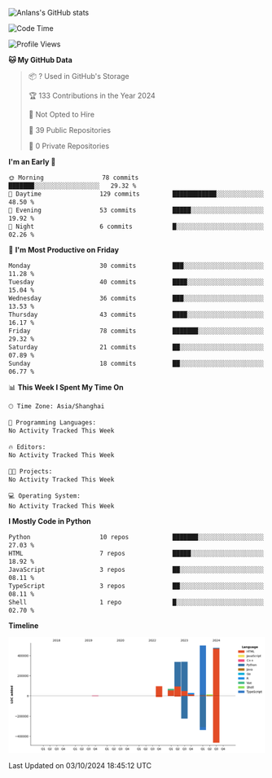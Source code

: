 <!-- ![Anlans's GitHub stats](https://github-readme-stats.vercel.app/api?username=Anlans) -->
![Anlans's GitHub stats](https://github-readme-stats.vercel.app/api?username=Anlans&rank_icon=github)

<!--START_SECTION:waka-->
![Code Time](http://img.shields.io/badge/Code%20Time-0%20secs-blue)

![Profile Views](http://img.shields.io/badge/Profile%20Views-0-blue)

**🐱 My GitHub Data** 

> 📦 ? Used in GitHub's Storage 
 > 
> 🏆 133 Contributions in the Year 2024
 > 
> 🚫 Not Opted to Hire
 > 
> 📜 39 Public Repositories 
 > 
> 🔑 0 Private Repositories 
 > 
**I'm an Early 🐤** 

```text
🌞 Morning                78 commits          ███████░░░░░░░░░░░░░░░░░░   29.32 % 
🌆 Daytime                129 commits         ████████████░░░░░░░░░░░░░   48.50 % 
🌃 Evening                53 commits          █████░░░░░░░░░░░░░░░░░░░░   19.92 % 
🌙 Night                  6 commits           █░░░░░░░░░░░░░░░░░░░░░░░░   02.26 % 
```
📅 **I'm Most Productive on Friday** 

```text
Monday                   30 commits          ███░░░░░░░░░░░░░░░░░░░░░░   11.28 % 
Tuesday                  40 commits          ████░░░░░░░░░░░░░░░░░░░░░   15.04 % 
Wednesday                36 commits          ███░░░░░░░░░░░░░░░░░░░░░░   13.53 % 
Thursday                 43 commits          ████░░░░░░░░░░░░░░░░░░░░░   16.17 % 
Friday                   78 commits          ███████░░░░░░░░░░░░░░░░░░   29.32 % 
Saturday                 21 commits          ██░░░░░░░░░░░░░░░░░░░░░░░   07.89 % 
Sunday                   18 commits          ██░░░░░░░░░░░░░░░░░░░░░░░   06.77 % 
```


📊 **This Week I Spent My Time On** 

```text
🕑︎ Time Zone: Asia/Shanghai

💬 Programming Languages: 
No Activity Tracked This Week

🔥 Editors: 
No Activity Tracked This Week

🐱‍💻 Projects: 
No Activity Tracked This Week

💻 Operating System: 
No Activity Tracked This Week
```

**I Mostly Code in Python** 

```text
Python                   10 repos            ███████░░░░░░░░░░░░░░░░░░   27.03 % 
HTML                     7 repos             █████░░░░░░░░░░░░░░░░░░░░   18.92 % 
JavaScript               3 repos             ██░░░░░░░░░░░░░░░░░░░░░░░   08.11 % 
TypeScript               3 repos             ██░░░░░░░░░░░░░░░░░░░░░░░   08.11 % 
Shell                    1 repo              █░░░░░░░░░░░░░░░░░░░░░░░░   02.70 % 
```



**Timeline**

![Lines of Code chart](https://raw.githubusercontent.com/Anlans/Anlans/main/assets/bar_graph.png)


 Last Updated on 03/10/2024 18:45:12 UTC
<!--END_SECTION:waka-->
